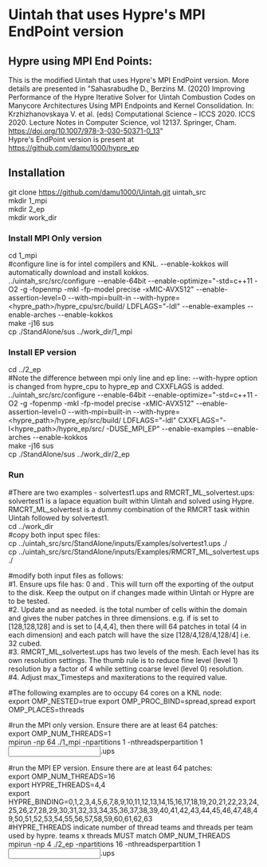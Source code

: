 # Uintah that uses Hypre's MPI EndPoint version

## Hypre using MPI End Points:
This is the modified Uintah that uses Hypre's MPI EndPoint version. More details are presented in "Sahasrabudhe D., Berzins M. (2020) Improving Performance of the Hypre Iterative Solver for Uintah Combustion Codes on Manycore Architectures Using MPI Endpoints and Kernel Consolidation. In: Krzhizhanovskaya V. et al. (eds) Computational Science – ICCS 2020. ICCS 2020. Lecture Notes in Computer Science, vol 12137. Springer, Cham. https://doi.org/10.1007/978-3-030-50371-0_13"  
Hypre's EndPoint version is present at https://github.com/damu1000/hypre_ep

## Installation  

git clone https://github.com/damu1000/Uintah.git uintah_src  
mkdir 1_mpi  
mkdir 2_ep  
mkdir work_dir

### Install MPI Only version  
cd 1_mpi  
#configure line is for intel compilers and KNL. --enable-kokkos will automatically download and install kokkos.  
../uintah_src/src/configure --enable-64bit --enable-optimize="-std=c++11 -O2 -g -fopenmp -mkl -fp-model precise -xMIC-AVX512" --enable-assertion-level=0 --with-mpi=built-in --with-hypre=<hypre_path>/hypre_cpu/src/build/ LDFLAGS="-ldl" --enable-examples --enable-arches --enable-kokkos  
make -j16 sus  
cp ./StandAlone/sus ../work_dir/1_mpi  

### Install EP version  
cd ../2_ep  
#Note the difference between mpi only line and ep line: --with-hypre option is changed from hypre_cpu to hypre_ep and CXXFLAGS is added.  
../uintah_src/src/configure --enable-64bit --enable-optimize="-std=c++11 -O2 -g -fopenmp -mkl -fp-model precise -xMIC-AVX512" --enable-assertion-level=0 --with-mpi=built-in --with-hypre=<hypre_path>/hypre_ep/src/build/ LDFLAGS="-ldl" CXXFLAGS="-I<hypre_path>/hypre_ep/src/ -DUSE_MPI_EP" --enable-examples --enable-arches --enable-kokkos  
make -j16 sus  
cp ./StandAlone/sus ../work_dir/2_ep

### Run

#There are two examples - solvertest1.ups and RMCRT_ML_solvertest.ups: solvertest1 is a lapace equation built within Uintah and solved using Hypre. RMCRT_ML_solvertest is a dummy combination of the RMCRT task within Uintah followed by solvertest1.  
cd ../work_dir  
#copy both input spec files:  
cp ../uintah_src/src/StandAlone/inputs/Examples/solvertest1.ups ./  
cp ../uintah_src/src/StandAlone/inputs/Examples/RMCRT_ML_solvertest.ups ./  

#modify both input files as follows:  
#1. Ensure ups file has: <outputTimestepInterval>0</outputTimestepInterval> and <checkpoint cycle = "0" interval = "0"/>. This will turn off the exporting of the output to the disk. Keep the output on if changes made within Uintah or Hypre are to be tested.  
#2. Update <resolution> and <patches> as needed. <resolution> is the total number of cells within the domain and <patches> gives the nuber patches in three dimensions. e.g. if <resolution> is set to [128,128,128] and <patches> is set to [4,4,4], then there will 64 patches in total (4 in each dimension) and each patch will have the size [128/4,128/4,128/4] i.e. 32 cubed.  
#3. RMCRT_ML_solvertest.ups has two levels of the mesh. Each level has its own resolution settings. The thumb rule is to reduce fine level (level 1) resolution by a factor of 4 while setting coarse level (level 0) resolution.  
#4. Adjust max_Timesteps and maxiterations to the required value.

#The following examples are to occupy 64 cores on a KNL node:  
export OMP_NESTED=true
export OMP_PROC_BIND=spread,spread
export OMP_PLACES=threads

#run the MPI only version. Ensure there are at least 64 patches:  
export OMP_NUM_THREADS=1  
mpirun -np 64 ./1_mpi -npartitions 1 -nthreadsperpartition 1 <input filename>.ups  

#run the MPI EP version. Ensure there are at least 64 patches:  
export OMP_NUM_THREADS=16  
export HYPRE_THREADS=4,4  
export HYPRE_BINDING=0,1,2,3,4,5,6,7,8,9,10,11,12,13,14,15,16,17,18,19,20,21,22,23,24,25,26,27,28,29,30,31,32,33,34,35,36,37,38,39,40,41,42,43,44,45,46,47,48,49,50,51,52,53,54,55,56,57,58,59,60,61,62,63  
#HYPRE_THREADS indicate number of thread teams and threads per team used by hypre. teams x threads MUST match OMP_NUM_THREADS  
mpirun -np 4 ./2_ep -npartitions 16 -nthreadsperpartition 1 <input filename>.ups  



